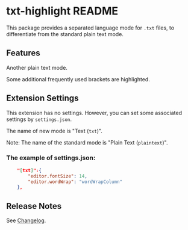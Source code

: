 # txt-highlight README

This package provides a separated language mode for `.txt` files, to
differentiate from the standard plain text mode.

## Features

Another plain text mode.

Some additional frequently used brackets are highlighted.

## Extension Settings

This extension has no settings.
However, you can set some associated settings by `settings.json`.

The name of new mode is "Text (`txt`)".

Note: The name of the standard mode is "Plain Text (`plaintext`)".

### The example of settings.json:

```json
    "[txt]":{
        "editor.fontSize": 14,
        "editor.wordWrap": "wordWrapColumn"
    },
```

## Release Notes

See [Changelog](./CHANGELOG.md).
